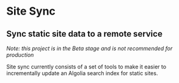 # Site Sync
## Sync static site data to a remote service

_Note: this project is in the Beta stage and is not recommended for production_

Site sync currently consists of a set of tools to make it easier to incrementally update an Algolia search index for static sites.
